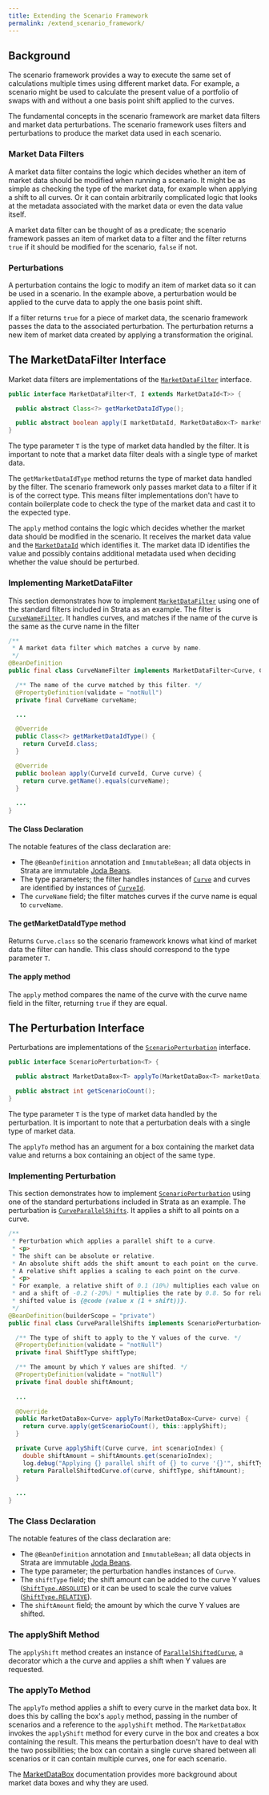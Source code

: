 ```yaml
---
title: Extending the Scenario Framework
permalink: /extend_scenario_framework/
---
```


## Background

The scenario framework provides a way to execute the same set of calculations multiple times using different market data.
For example, a scenario might be used to calculate the present value of a portfolio of swaps with and without a one
basis point shift applied to the curves.

The fundamental concepts in the scenario framework are market data filters and market data perturbations.
The scenario framework uses filters and perturbations to produce the market data used in each scenario.

### Market Data Filters

A market data filter contains the logic which decides whether an item of market data should be modified when
running a scenario. It might be as simple as checking the type of the market data, for example when applying a
shift to all curves. Or it can contain arbitrarily complicated logic that looks at the metadata associated with the
market data or even the data value itself.

A market data filter can be thought of as a predicate; the scenario framework passes an item of market data to a
filter and the filter returns `true` if it should be modified for the scenario, `false` if not.

### Perturbations

A perturbation contains the logic to modify an item of market data so it can be used in a scenario.
In the example above, a perturbation would be applied to the curve data to apply the one basis point shift.

If a filter returns `true` for a piece of market data, the scenario framework passes the data to the associated perturbation.
The perturbation returns a new item of market data created by applying a transformation the original.

## The MarketDataFilter Interface

Market data filters are implementations of the
[`MarketDataFilter`]({{site.baseurl}}/apidocs/com/opengamma/strata/calc/marketdata/scenario/MarketDataFilter.html) interface. 

```java
public interface MarketDataFilter<T, I extends MarketDataId<T>> {

  public abstract Class<?> getMarketDataIdType();

  public abstract boolean apply(I marketDataId, MarketDataBox<T> marketData);
}
```

The type parameter `T` is the type of market data handled by the filter.
It is important to note that a market data filter deals with a single type of market data.

The `getMarketDataIdType` method returns the type of market data handled by the filter.
The scenario framework only passes market data to a filter if it is of the correct type.
This means filter implementations don't have to contain boilerplate code to check the type of the market data
and cast it to the expected type.

The `apply` method contains the logic which decides whether the market data should be modified in the scenario.
It receives the market data value and the [`MarketDataId`]({{site.baseurl}}/apidocs/com/opengamma/strata/basics/market/MarketDataId.html)
which identifies it. The market data ID identifies the value and possibly contains additional metadata
used when deciding whether the value should be perturbed.

### Implementing MarketDataFilter

This section demonstrates how to implement
[`MarketDataFilter`]({{site.baseurl}}/apidocs/com/opengamma/strata/calc/marketdata/scenario/MarketDataFilter.html)
using one of the standard filters included in Strata as an example.
The filter is [`CurveNameFilter`]({{site.baseurl}}/apidocs/com/opengamma/strata/function/marketdata/scenario/curve/CurveNameFilter.html).
It handles curves, and matches if the name of the curve is the same as the curve name in the filter

```java
/**
 * A market data filter which matches a curve by name.
 */
@BeanDefinition
public final class CurveNameFilter implements MarketDataFilter<Curve, CurveId>, ImmutableBean {

  /** The name of the curve matched by this filter. */
  @PropertyDefinition(validate = "notNull")
  private final CurveName curveName;

  ...

  @Override
  public Class<?> getMarketDataIdType() {
    return CurveId.class;
  }

  @Override
  public boolean apply(CurveId curveId, Curve curve) {
    return curve.getName().equals(curveName);
  }
 
  ...
}
```

#### The Class Declaration

The notable features of the class declaration are:
 
* The `@BeanDefinition` annotation and `ImmutableBean`; all data objects in Strata are
immutable [Joda Beans]({{site.baseurl}}/core_technologies/). 
* The type parameters; the filter handles instances of [`Curve`]({{site.baseurl}}/apidocs/com/opengamma/strata/market/curve/Curve.html)
and curves are identified by instances of [`CurveId`]({{site.baseurl}}/apidocs/com/opengamma/strata/market/id/CurveId.html).
* The `curveName` field; the filter matches curves if the curve name is equal to `curveName`.

#### The getMarketDataIdType method

Returns `Curve.class` so the scenario framework knows what kind of market data the filter can handle.
This class should correspond to the type parameter `T`.

#### The apply method

The `apply` method compares the name of the curve with the curve name field in the filter, returning `true` if they are equal.

## The Perturbation Interface

Perturbations are implementations of the
[`ScenarioPerturbation`]({{site.baseurl}}/apidocs/com/opengamma/strata/calc/marketdata/scenario/ScenarioPerturbation.html) 
interface.

```java
public interface ScenarioPerturbation<T> {

  public abstract MarketDataBox<T> applyTo(MarketDataBox<T> marketData);

  public abstract int getScenarioCount();
}
```

The type parameter `T` is the type of market data handled by the perturbation.
It is important to note that a perturbation deals with a single type of market data.

The `applyTo` method has an argument for a box containing the market data value and returns a box containing an
 object of the same type.

### Implementing Perturbation

This section demonstrates how to implement
[`ScenarioPerturbation`]({{site.baseurl}}/apidocs/com/opengamma/strata/calc/marketdata/scenario/ScenarioPerturbation.html)
using one of the standard perturbations included in Strata as an example.
The perturbation is 
[`CurveParallelShifts`]({{site.baseurl}}/apidocs/com/opengamma/strata/function/marketdata/curve/CurveParallelShifts.html).
It applies a shift to all points on a curve.

```java
/**
 * Perturbation which applies a parallel shift to a curve.
 * <p>
 * The shift can be absolute or relative.
 * An absolute shift adds the shift amount to each point on the curve.
 * A relative shift applies a scaling to each point on the curve.
 * <p>
 * For example, a relative shift of 0.1 (10%) multiplies each value on the curve by 1.1, 
 * and a shift of -0.2 (-20%) * multiplies the rate by 0.8. So for relative shifts the 
 * shifted value is {@code (value x (1 + shift))}.
 */
@BeanDefinition(builderScope = "private")
public final class CurveParallelShifts implements ScenarioPerturbation<Curve>, ImmutableBean {

  /** The type of shift to apply to the Y values of the curve. */
  @PropertyDefinition(validate = "notNull")
  private final ShiftType shiftType;

  /** The amount by which Y values are shifted. */
  @PropertyDefinition(validate = "notNull")
  private final double shiftAmount;
  
  ...

  @Override
  public MarketDataBox<Curve> applyTo(MarketDataBox<Curve> curve) {
    return curve.apply(getScenarioCount(), this::applyShift);
  }

  private Curve applyShift(Curve curve, int scenarioIndex) {
    double shiftAmount = shiftAmounts.get(scenarioIndex);
    log.debug("Applying {} parallel shift of {} to curve '{}'", shiftType, shiftAmount, curve.getName());
    return ParallelShiftedCurve.of(curve, shiftType, shiftAmount);
  }
  
  ...
}
``` 

### The Class Declaration

The notable features of the class declaration are:
 
* The `@BeanDefinition` annotation and `ImmutableBean`; all data objects in Strata are immutable
[Joda Beans]({{site.baseurl}}/core_technologies/). 
* The type parameter; the perturbation handles instances of `Curve`.
* The `shiftType` field; the shift amount can be added to the curve Y values
([`ShiftType.ABSOLUTE`]({{site.baseurl}}/apidocs/com/opengamma/strata/market/ShiftType.html#ABSOLUTE)) or it
can be used to scale the curve values ([`ShiftType.RELATIVE`]({{site.baseurl}}/apidocs/com/opengamma/strata/market/ShiftType.html#RELATIVE)).
* The `shiftAmount` field; the amount by which the curve Y values are shifted.

### The applyShift Method

The `applyShift` method creates an instance of
[`ParallelShiftedCurve`]({{site.baseurl}}/apidocs/com/opengamma/strata/market/curve/perturb/ParallelShiftedCurve.html),
a decorator which a the curve and applies a shift when Y values are requested.

### The applyTo Method

The `applyTo` method applies a shift to every curve in the market data box. It does this by calling the box's
`apply` method, passing in the number of scenarios and a reference to the `applyShift` method. The `MarketDataBox`
invokes the `applyShift` method for every curve in the box and creates a box containing the result. This means
the perturbation doesn't have to deal with the two possibilities; the box can contain a single curve shared between
all scenarios or it can contain multiple curves, one for each scenario.

The [MarketDataBox]({{site.baseurl}}/apidocs/com/opengamma/strata/calc/marketdata/scenario/MarketDataBox.html)
documentation provides more background about market data boxes and why they are used.
